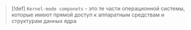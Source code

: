 
> [!def] 
> `Kernel-mode componets` - это те части операционной системы, которые имеют прямой доступ к аппаратным средствам и структурам данных ядра
